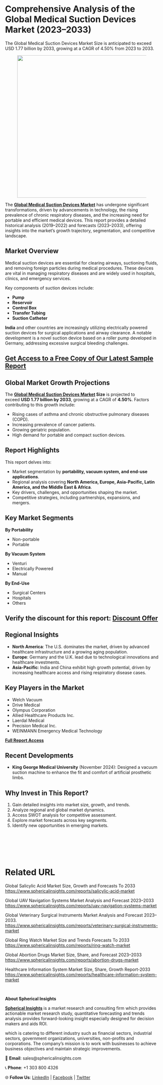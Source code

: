 <h1 id="8076" class="pw-post-title fo fp fq bf fr fs ft fu fv fw fx fy fz ga gb gc gd ge gf gg gh gi gj gk gl gm gn go gp gq bk" data-testid="storyTitle" data-selectable-paragraph="">Comprehensive Analysis of the Global Medical Suction Devices Market (2023&ndash;2033)</h1>
<div class="fj fk fl fm fn">
<div class="ab cb">
<div class="ci bh ev ew ex ey">
<p id="9a8a" class="pw-post-body-paragraph lh li fq lj b lk ll lm ln lo lp lq lr ls lt lu lv lw lx ly lz ma mb mc md me fj bk" data-selectable-paragraph="">The Global Medical Suction Devices Market Size is anticipated to exceed USD 1.77 billion by 2033, growing at a CAGR of 4.50% from 2023 to 2033.</p>
<figure class="mi mj mk ml mm mn mf mg paragraph-image">
<div class="mo mp ed mq bh mr" tabindex="0">
<div class="mf mg mh"><picture><source srcset="https://miro.medium.com/v2/resize:fit:640/format:webp/1*s7ANY8U36j2MZ2AjpntONg.jpeg 640w, https://miro.medium.com/v2/resize:fit:720/format:webp/1*s7ANY8U36j2MZ2AjpntONg.jpeg 720w, https://miro.medium.com/v2/resize:fit:750/format:webp/1*s7ANY8U36j2MZ2AjpntONg.jpeg 750w, https://miro.medium.com/v2/resize:fit:786/format:webp/1*s7ANY8U36j2MZ2AjpntONg.jpeg 786w, https://miro.medium.com/v2/resize:fit:828/format:webp/1*s7ANY8U36j2MZ2AjpntONg.jpeg 828w, https://miro.medium.com/v2/resize:fit:1100/format:webp/1*s7ANY8U36j2MZ2AjpntONg.jpeg 1100w, https://miro.medium.com/v2/resize:fit:1400/format:webp/1*s7ANY8U36j2MZ2AjpntONg.jpeg 1400w" type="image/webp" sizes="(min-resolution: 4dppx) and (max-width: 700px) 50vw, (-webkit-min-device-pixel-ratio: 4) and (max-width: 700px) 50vw, (min-resolution: 3dppx) and (max-width: 700px) 67vw, (-webkit-min-device-pixel-ratio: 3) and (max-width: 700px) 65vw, (min-resolution: 2.5dppx) and (max-width: 700px) 80vw, (-webkit-min-device-pixel-ratio: 2.5) and (max-width: 700px) 80vw, (min-resolution: 2dppx) and (max-width: 700px) 100vw, (-webkit-min-device-pixel-ratio: 2) and (max-width: 700px) 100vw, 700px" /><source srcset="https://miro.medium.com/v2/resize:fit:640/1*s7ANY8U36j2MZ2AjpntONg.jpeg 640w, https://miro.medium.com/v2/resize:fit:720/1*s7ANY8U36j2MZ2AjpntONg.jpeg 720w, https://miro.medium.com/v2/resize:fit:750/1*s7ANY8U36j2MZ2AjpntONg.jpeg 750w, https://miro.medium.com/v2/resize:fit:786/1*s7ANY8U36j2MZ2AjpntONg.jpeg 786w, https://miro.medium.com/v2/resize:fit:828/1*s7ANY8U36j2MZ2AjpntONg.jpeg 828w, https://miro.medium.com/v2/resize:fit:1100/1*s7ANY8U36j2MZ2AjpntONg.jpeg 1100w, https://miro.medium.com/v2/resize:fit:1400/1*s7ANY8U36j2MZ2AjpntONg.jpeg 1400w" sizes="(min-resolution: 4dppx) and (max-width: 700px) 50vw, (-webkit-min-device-pixel-ratio: 4) and (max-width: 700px) 50vw, (min-resolution: 3dppx) and (max-width: 700px) 67vw, (-webkit-min-device-pixel-ratio: 3) and (max-width: 700px) 65vw, (min-resolution: 2.5dppx) and (max-width: 700px) 80vw, (-webkit-min-device-pixel-ratio: 2.5) and (max-width: 700px) 80vw, (min-resolution: 2dppx) and (max-width: 700px) 100vw, (-webkit-min-device-pixel-ratio: 2) and (max-width: 700px) 100vw, 700px" data-testid="og" /><img class="bh ko ms c" src="https://miro.medium.com/v2/resize:fit:945/1*s7ANY8U36j2MZ2AjpntONg.jpeg" alt="" width="700" height="467" /></picture></div>
</div>
</figure>
<p id="3ecb" class="pw-post-body-paragraph lh li fq lj b lk ll lm ln lo lp lq lr ls lt lu lv lw lx ly lz ma mb mc md me fj bk" data-selectable-paragraph="">The&nbsp;<a class="af mt" href="https://www.sphericalinsights.com/reports/medical-suction-devices-market" target="_blank" rel="noopener ugc nofollow"><strong class="lj fr">Global Medical Suction Devices Market</strong></a>&nbsp;has undergone significant transformations, driven by advancements in technology, the rising prevalence of chronic respiratory diseases, and the increasing need for portable and efficient medical devices. This report provides a detailed historical analysis (2019&ndash;2022) and forecasts (2023&ndash;2033), offering insights into the market&rsquo;s growth trajectory, segmentation, and competitive landscape.</p>
<h2 id="c032" class="mu mv fq bf mw mx my mz na nb nc nd ne ls nf ng nh lw ni nj nk ma nl nm nn no bk" data-selectable-paragraph="">Market Overview</h2>
<p id="2c92" class="pw-post-body-paragraph lh li fq lj b lk np lm ln lo nq lq lr ls nr lu lv lw ns ly lz ma nt mc md me fj bk" data-selectable-paragraph="">Medical suction devices are essential for clearing airways, suctioning fluids, and removing foreign particles during medical procedures. These devices are vital in managing respiratory diseases and are widely used in hospitals, clinics, and emergency services.</p>
<p id="d6bf" class="pw-post-body-paragraph lh li fq lj b lk ll lm ln lo lp lq lr ls lt lu lv lw lx ly lz ma mb mc md me fj bk" data-selectable-paragraph="">Key components of suction devices include:</p>
<ul class="">
<li id="0509" class="lh li fq lj b lk ll lm ln lo lp lq lr ls lt lu lv lw lx ly lz ma mb mc md me nu nv nw bk" data-selectable-paragraph=""><strong class="lj fr">Pump</strong></li>
<li id="f75d" class="lh li fq lj b lk nx lm ln lo ny lq lr ls nz lu lv lw oa ly lz ma ob mc md me nu nv nw bk" data-selectable-paragraph=""><strong class="lj fr">Reservoir</strong></li>
<li id="3b2d" class="lh li fq lj b lk nx lm ln lo ny lq lr ls nz lu lv lw oa ly lz ma ob mc md me nu nv nw bk" data-selectable-paragraph=""><strong class="lj fr">Control Box</strong></li>
<li id="efa6" class="lh li fq lj b lk nx lm ln lo ny lq lr ls nz lu lv lw oa ly lz ma ob mc md me nu nv nw bk" data-selectable-paragraph=""><strong class="lj fr">Transfer Tubing</strong></li>
<li id="bbe3" class="lh li fq lj b lk nx lm ln lo ny lq lr ls nz lu lv lw oa ly lz ma ob mc md me nu nv nw bk" data-selectable-paragraph=""><strong class="lj fr">Suction Catheter</strong></li>
</ul>
<p id="12fa" class="pw-post-body-paragraph lh li fq lj b lk ll lm ln lo lp lq lr ls lt lu lv lw lx ly lz ma mb mc md me fj bk" data-selectable-paragraph=""><strong class="lj fr">India</strong>&nbsp;and other countries are increasingly utilizing electrically powered suction devices for surgical applications and airway clearance. A notable development is a novel suction device based on a roller pump developed in Germany, addressing excessive surgical bleeding challenges.</p>
<h2 id="9ffc" class="mu mv fq bf mw mx my mz na nb nc nd ne ls nf ng nh lw ni nj nk ma nl nm nn no bk" data-selectable-paragraph=""><a class="af mt" href="https://www.sphericalinsights.com/request-sample/7878" target="_blank" rel="noopener ugc nofollow">Get Access to a Free Copy of Our Latest Sample Report</a></h2>
<h2 id="839d" class="mu mv fq bf mw mx my mz na nb nc nd ne ls nf ng nh lw ni nj nk ma nl nm nn no bk" data-selectable-paragraph="">Global Market Growth Projections</h2>
<p id="c5a0" class="pw-post-body-paragraph lh li fq lj b lk np lm ln lo nq lq lr ls nr lu lv lw ns ly lz ma nt mc md me fj bk" data-selectable-paragraph="">The&nbsp;<a class="af mt" href="https://www.sphericalinsights.com/reports/medical-suction-devices-market" target="_blank" rel="noopener ugc nofollow"><strong class="lj fr">Global Medical Suction Devices Market</strong></a><strong class="lj fr">&nbsp;Size</strong>&nbsp;is projected to exceed&nbsp;<strong class="lj fr">USD 1.77 billion by 2033</strong>, growing at a CAGR of&nbsp;<strong class="lj fr">4.50%</strong>. Factors contributing to this growth include:</p>
<ul class="">
<li id="1c5d" class="lh li fq lj b lk ll lm ln lo lp lq lr ls lt lu lv lw lx ly lz ma mb mc md me nu nv nw bk" data-selectable-paragraph="">Rising cases of asthma and chronic obstructive pulmonary diseases (COPD).</li>
<li id="8b96" class="lh li fq lj b lk nx lm ln lo ny lq lr ls nz lu lv lw oa ly lz ma ob mc md me nu nv nw bk" data-selectable-paragraph="">Increasing prevalence of cancer patients.</li>
<li id="ce4d" class="lh li fq lj b lk nx lm ln lo ny lq lr ls nz lu lv lw oa ly lz ma ob mc md me nu nv nw bk" data-selectable-paragraph="">Growing geriatric population.</li>
<li id="b947" class="lh li fq lj b lk nx lm ln lo ny lq lr ls nz lu lv lw oa ly lz ma ob mc md me nu nv nw bk" data-selectable-paragraph="">High demand for portable and compact suction devices.</li>
</ul>
<h2 id="29f8" class="mu mv fq bf mw mx my mz na nb nc nd ne ls nf ng nh lw ni nj nk ma nl nm nn no bk" data-selectable-paragraph="">Report Highlights</h2>
<p id="3c38" class="pw-post-body-paragraph lh li fq lj b lk np lm ln lo nq lq lr ls nr lu lv lw ns ly lz ma nt mc md me fj bk" data-selectable-paragraph="">This report delves into:</p>
<ul class="">
<li id="6ce6" class="lh li fq lj b lk ll lm ln lo lp lq lr ls lt lu lv lw lx ly lz ma mb mc md me nu nv nw bk" data-selectable-paragraph="">Market segmentation by&nbsp;<strong class="lj fr">portability, vacuum system, and end-use applications</strong>.</li>
<li id="ce4b" class="lh li fq lj b lk nx lm ln lo ny lq lr ls nz lu lv lw oa ly lz ma ob mc md me nu nv nw bk" data-selectable-paragraph="">Regional analysis covering&nbsp;<strong class="lj fr">North America, Europe, Asia-Pacific, Latin America, and the Middle East &amp; Africa</strong>.</li>
<li id="c298" class="lh li fq lj b lk nx lm ln lo ny lq lr ls nz lu lv lw oa ly lz ma ob mc md me nu nv nw bk" data-selectable-paragraph="">Key drivers, challenges, and opportunities shaping the market.</li>
<li id="c25d" class="lh li fq lj b lk nx lm ln lo ny lq lr ls nz lu lv lw oa ly lz ma ob mc md me nu nv nw bk" data-selectable-paragraph="">Competitive strategies, including partnerships, expansions, and mergers.</li>
</ul>
<h2 id="e547" class="mu mv fq bf mw mx my mz na nb nc nd ne ls nf ng nh lw ni nj nk ma nl nm nn no bk" data-selectable-paragraph="">Key Market Segments</h2>
<p id="b6e0" class="pw-post-body-paragraph lh li fq lj b lk np lm ln lo nq lq lr ls nr lu lv lw ns ly lz ma nt mc md me fj bk" data-selectable-paragraph=""><strong class="lj fr">By Portability</strong></p>
<ul class="">
<li id="4783" class="lh li fq lj b lk ll lm ln lo lp lq lr ls lt lu lv lw lx ly lz ma mb mc md me nu nv nw bk" data-selectable-paragraph="">Non-portable</li>
<li id="9eee" class="lh li fq lj b lk nx lm ln lo ny lq lr ls nz lu lv lw oa ly lz ma ob mc md me nu nv nw bk" data-selectable-paragraph="">Portable</li>
</ul>
<p id="eb4f" class="pw-post-body-paragraph lh li fq lj b lk ll lm ln lo lp lq lr ls lt lu lv lw lx ly lz ma mb mc md me fj bk" data-selectable-paragraph=""><strong class="lj fr">By Vacuum System</strong></p>
<ul class="">
<li id="d45a" class="lh li fq lj b lk ll lm ln lo lp lq lr ls lt lu lv lw lx ly lz ma mb mc md me nu nv nw bk" data-selectable-paragraph="">Venturi</li>
<li id="963f" class="lh li fq lj b lk nx lm ln lo ny lq lr ls nz lu lv lw oa ly lz ma ob mc md me nu nv nw bk" data-selectable-paragraph="">Electrically Powered</li>
<li id="a402" class="lh li fq lj b lk nx lm ln lo ny lq lr ls nz lu lv lw oa ly lz ma ob mc md me nu nv nw bk" data-selectable-paragraph="">Manual</li>
</ul>
<p id="9b55" class="pw-post-body-paragraph lh li fq lj b lk ll lm ln lo lp lq lr ls lt lu lv lw lx ly lz ma mb mc md me fj bk" data-selectable-paragraph=""><strong class="lj fr">By End-Use</strong></p>
<ul class="">
<li id="96e5" class="lh li fq lj b lk ll lm ln lo lp lq lr ls lt lu lv lw lx ly lz ma mb mc md me nu nv nw bk" data-selectable-paragraph="">Surgical Centers</li>
<li id="bb7a" class="lh li fq lj b lk nx lm ln lo ny lq lr ls nz lu lv lw oa ly lz ma ob mc md me nu nv nw bk" data-selectable-paragraph="">Hospitals</li>
<li id="5851" class="lh li fq lj b lk nx lm ln lo ny lq lr ls nz lu lv lw oa ly lz ma ob mc md me nu nv nw bk" data-selectable-paragraph="">Others</li>
</ul>
<h2 id="3d6b" class="mu mv fq bf mw mx my mz na nb nc nd ne ls nf ng nh lw ni nj nk ma nl nm nn no bk" data-selectable-paragraph="">Verify the discount for this report:&nbsp;<a class="af mt" href="https://www.sphericalinsights.com/request-discount/7878" target="_blank" rel="noopener ugc nofollow">Discount Offer</a></h2>
<h2 id="b673" class="mu mv fq bf mw mx my mz na nb nc nd ne ls nf ng nh lw ni nj nk ma nl nm nn no bk" data-selectable-paragraph="">Regional Insights</h2>
<ul class="">
<li id="98b8" class="lh li fq lj b lk np lm ln lo nq lq lr ls nr lu lv lw ns ly lz ma nt mc md me nu nv nw bk" data-selectable-paragraph=""><strong class="lj fr">North America</strong>: The U.S. dominates the market, driven by advanced healthcare infrastructure and a growing aging population.</li>
<li id="2ae2" class="lh li fq lj b lk nx lm ln lo ny lq lr ls nz lu lv lw oa ly lz ma ob mc md me nu nv nw bk" data-selectable-paragraph=""><strong class="lj fr">Europe</strong>: Germany and the U.K. lead due to technological innovations and healthcare investments.</li>
<li id="00aa" class="lh li fq lj b lk nx lm ln lo ny lq lr ls nz lu lv lw oa ly lz ma ob mc md me nu nv nw bk" data-selectable-paragraph=""><strong class="lj fr">Asia-Pacific</strong>: India and China exhibit high growth potential, driven by increasing healthcare access and rising respiratory disease cases.</li>
</ul>
<h2 id="a697" class="mu mv fq bf mw mx my mz na nb nc nd ne ls nf ng nh lw ni nj nk ma nl nm nn no bk" data-selectable-paragraph="">Key Players in the Market</h2>
<ul class="">
<li id="6c71" class="lh li fq lj b lk np lm ln lo nq lq lr ls nr lu lv lw ns ly lz ma nt mc md me nu nv nw bk" data-selectable-paragraph="">Welch Vacuum</li>
<li id="c3d9" class="lh li fq lj b lk nx lm ln lo ny lq lr ls nz lu lv lw oa ly lz ma ob mc md me nu nv nw bk" data-selectable-paragraph="">Drive Medical</li>
<li id="056e" class="lh li fq lj b lk nx lm ln lo ny lq lr ls nz lu lv lw oa ly lz ma ob mc md me nu nv nw bk" data-selectable-paragraph="">Olympus Corporation</li>
<li id="c2a0" class="lh li fq lj b lk nx lm ln lo ny lq lr ls nz lu lv lw oa ly lz ma ob mc md me nu nv nw bk" data-selectable-paragraph="">Allied Healthcare Products Inc.</li>
<li id="a053" class="lh li fq lj b lk nx lm ln lo ny lq lr ls nz lu lv lw oa ly lz ma ob mc md me nu nv nw bk" data-selectable-paragraph="">Laerdal Medical</li>
<li id="9e52" class="lh li fq lj b lk nx lm ln lo ny lq lr ls nz lu lv lw oa ly lz ma ob mc md me nu nv nw bk" data-selectable-paragraph="">Precision Medical Inc.</li>
<li id="31cb" class="lh li fq lj b lk nx lm ln lo ny lq lr ls nz lu lv lw oa ly lz ma ob mc md me nu nv nw bk" data-selectable-paragraph="">WEINMANN Emergency Medical Technology</li>
</ul>
<p id="2741" class="pw-post-body-paragraph lh li fq lj b lk ll lm ln lo lp lq lr ls lt lu lv lw lx ly lz ma mb mc md me fj bk" data-selectable-paragraph=""><a class="af mt" href="https://www.sphericalinsights.com/reports/medical-suction-devices-market" target="_blank" rel="noopener ugc nofollow"><strong class="lj fr">Full Report Access</strong></a></p>
<h2 id="a552" class="mu mv fq bf mw mx my mz na nb nc nd ne ls nf ng nh lw ni nj nk ma nl nm nn no bk" data-selectable-paragraph="">Recent Developments</h2>
<ul class="">
<li id="e9bd" class="lh li fq lj b lk np lm ln lo nq lq lr ls nr lu lv lw ns ly lz ma nt mc md me nu nv nw bk" data-selectable-paragraph=""><strong class="lj fr">King George Medical University</strong>&nbsp;(November 2024): Designed a vacuum suction machine to enhance the fit and comfort of artificial prosthetic limbs.</li>
</ul>
<h2 id="0027" class="mu mv fq bf mw mx my mz na nb nc nd ne ls nf ng nh lw ni nj nk ma nl nm nn no bk" data-selectable-paragraph="">Why Invest in This Report?</h2>
<ol class="">
<li id="bccc" class="lh li fq lj b lk np lm ln lo nq lq lr ls nr lu lv lw ns ly lz ma nt mc md me oc nv nw bk" data-selectable-paragraph="">Gain detailed insights into market size, growth, and trends.</li>
<li id="7a03" class="lh li fq lj b lk nx lm ln lo ny lq lr ls nz lu lv lw oa ly lz ma ob mc md me oc nv nw bk" data-selectable-paragraph="">Analyze regional and global market dynamics.</li>
<li id="a214" class="lh li fq lj b lk nx lm ln lo ny lq lr ls nz lu lv lw oa ly lz ma ob mc md me oc nv nw bk" data-selectable-paragraph="">Access SWOT analysis for competitive assessment.</li>
<li id="6872" class="lh li fq lj b lk nx lm ln lo ny lq lr ls nz lu lv lw oa ly lz ma ob mc md me oc nv nw bk" data-selectable-paragraph="">Explore market forecasts across key segments.</li>
<li id="268f" class="lh li fq lj b lk nx lm ln lo ny lq lr ls nz lu lv lw oa ly lz ma ob mc md me oc nv nw bk" data-selectable-paragraph="">Identify new opportunities in emerging markets.</li>
</ol>
<h2 id="571c" class="mu mv fq bf mw mx my mz na nb nc nd ne ls nf ng nh lw ni nj nk ma nl nm nn no bk" data-selectable-paragraph="">&nbsp;</h2>
</div>
</div>
</div>
<div class="ab cb od oe of og">&nbsp;</div>
<div class="fj fk fl fm fn">
<div class="ab cb">
<div class="ci bh ev ew ex ey">
<h1 id="bd86" class="ol mv fq bf mw om on oo na op oq or ne os ot ou ov ow ox oy oz pa pb pc pd pe bk" data-selectable-paragraph="">Related URL</h1>
<p id="515e" class="pw-post-body-paragraph lh li fq lj b lk np lm ln lo nq lq lr ls nr lu lv lw ns ly lz ma nt mc md me fj bk" data-selectable-paragraph="">Global Salicylic Acid Market Size, Growth and Forecasts To 2033<br /><a class="af mt" href="https://www.sphericalinsights.com/reports/salicylic-acid-market" target="_blank" rel="noopener ugc nofollow">https://www.sphericalinsights.com/reports/salicylic-acid-market</a></p>
<p id="5da0" class="pw-post-body-paragraph lh li fq lj b lk ll lm ln lo lp lq lr ls lt lu lv lw lx ly lz ma mb mc md me fj bk" data-selectable-paragraph="">Global UAV Navigation Systems Market Analysis and Forecast 2023&ndash;2033<br /><a class="af mt" href="https://www.sphericalinsights.com/reports/uav-navigation-systems-market" target="_blank" rel="noopener ugc nofollow">https://www.sphericalinsights.com/reports/uav-navigation-systems-market</a></p>
<p id="890f" class="pw-post-body-paragraph lh li fq lj b lk ll lm ln lo lp lq lr ls lt lu lv lw lx ly lz ma mb mc md me fj bk" data-selectable-paragraph="">Global Veterinary Surgical Instruments Market Analysis and Forecast 2023&ndash;2033.<br /><a class="af mt" href="https://www.sphericalinsights.com/reports/veterinary-surgical-instruments-market" target="_blank" rel="noopener ugc nofollow">https://www.sphericalinsights.com/reports/veterinary-surgical-instruments-market</a></p>
<p id="f431" class="pw-post-body-paragraph lh li fq lj b lk ll lm ln lo lp lq lr ls lt lu lv lw lx ly lz ma mb mc md me fj bk" data-selectable-paragraph="">Global Ring Watch Market Size and Trends Forecasts To 2033<br /><a class="af mt" href="https://www.sphericalinsights.com/reports/ring-watch-market" target="_blank" rel="noopener ugc nofollow">https://www.sphericalinsights.com/reports/ring-watch-market</a></p>
<p id="f7c0" class="pw-post-body-paragraph lh li fq lj b lk ll lm ln lo lp lq lr ls lt lu lv lw lx ly lz ma mb mc md me fj bk" data-selectable-paragraph="">Global Abortion Drugs Market Size, Share, and Forecast 2023&ndash;2033<br /><a class="af mt" href="https://www.sphericalinsights.com/reports/abortion-drugs-market" target="_blank" rel="noopener ugc nofollow">https://www.sphericalinsights.com/reports/abortion-drugs-market</a></p>
<p id="9d0a" class="pw-post-body-paragraph lh li fq lj b lk ll lm ln lo lp lq lr ls lt lu lv lw lx ly lz ma mb mc md me fj bk" data-selectable-paragraph="">Healthcare Information System Market Size, Share, Growth Report-2033<br /><a class="af mt" href="https://www.sphericalinsights.com/reports/healthcare-information-system-market" target="_blank" rel="noopener ugc nofollow">https://www.sphericalinsights.com/reports/healthcare-information-system-market</a></p>
</div>
</div>
</div>
<div class="ab cb od oe of og">&nbsp;</div>
<div class="fj fk fl fm fn">
<div class="ab cb">
<div class="ci bh ev ew ex ey">
<p id="981e" class="pw-post-body-paragraph lh li fq lj b lk ll lm ln lo lp lq lr ls lt lu lv lw lx ly lz ma mb mc md me fj bk" data-selectable-paragraph=""><strong class="lj fr">About Spherical Insights</strong></p>
<p id="e632" class="pw-post-body-paragraph lh li fq lj b lk ll lm ln lo lp lq lr ls lt lu lv lw lx ly lz ma mb mc md me fj bk" data-selectable-paragraph=""><a class="af mt" href="https://www.sphericalinsights.com/" target="_blank" rel="noopener ugc nofollow"><strong class="lj fr">Spherical Insights</strong></a><strong class="lj fr">&nbsp;</strong>is a market research and consulting firm which provides actionable market research study, quantitative forecasting and trends analysis provides forward-looking insight especially designed for decision makers and aids ROI.</p>
<p id="019c" class="pw-post-body-paragraph lh li fq lj b lk ll lm ln lo lp lq lr ls lt lu lv lw lx ly lz ma mb mc md me fj bk" data-selectable-paragraph="">which is catering to different industry such as financial sectors, industrial sectors, government organizations, universities, non-profits and corporations. The company&rsquo;s mission is to work with businesses to achieve business objectives and maintain strategic improvements.</p>
<p id="3080" class="pw-post-body-paragraph lh li fq lj b lk ll lm ln lo lp lq lr ls lt lu lv lw lx ly lz ma mb mc md me fj bk" data-selectable-paragraph="">📧&nbsp;<strong class="lj fr">Email</strong>: sales@sphericalinsights.com</p>
<p id="1b52" class="pw-post-body-paragraph lh li fq lj b lk ll lm ln lo lp lq lr ls lt lu lv lw lx ly lz ma mb mc md me fj bk" data-selectable-paragraph="">📞&nbsp;<strong class="lj fr">Phone</strong>: +1 303 800 4326</p>
<p id="7cfa" class="pw-post-body-paragraph lh li fq lj b lk ll lm ln lo lp lq lr ls lt lu lv lw lx ly lz ma mb mc md me fj bk" data-selectable-paragraph="">🌐&nbsp;<strong class="lj fr">Follow Us</strong>:&nbsp;<a class="af mt" href="https://www.linkedin.com/company/spherical-insight/" target="_blank" rel="noopener ugc nofollow">LinkedIn</a>&nbsp;|&nbsp;<a class="af mt" href="https://www.facebook.com/sphericalinsights22" target="_blank" rel="noopener ugc nofollow">Facebook</a>&nbsp;|&nbsp;<a class="af mt" href="https://twitter.com/SInsights_US" target="_blank" rel="noopener ugc nofollow">Twitter</a></p>
</div>
</div>
</div>
